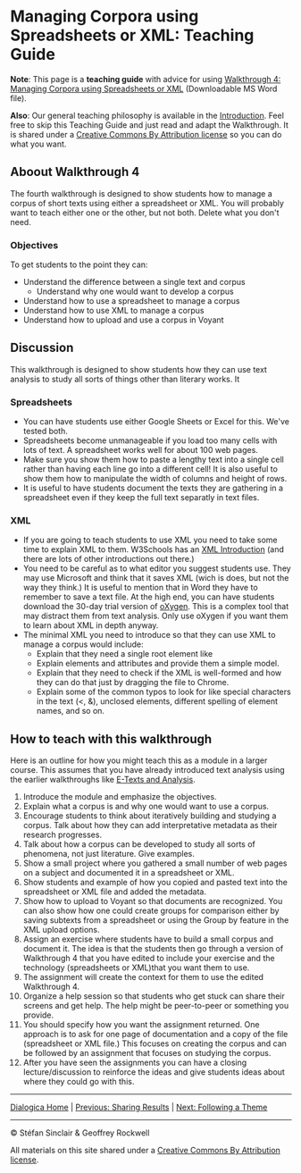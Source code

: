# Managing Corpora using Spreadsheets or XML: Teaching Guide

**Note**: This page is a **teaching guide** with advice for using [Walkthrough 4: Managing Corpora using Spreadsheets or XML](https://drive.google.com/drive/u/0/folders/1a2VRBO_vULjZ7t5t2DA8wMN0hQNC18zw) (Downloadable MS Word file). 

**Also**: Our general teaching philosophy is available in the [Introduction](/intro.md). Feel free to skip this Teaching Guide and just read and adapt the Walkthrough. It is shared under a [Creative Commons By Attribution license](https://creativecommons.org/licenses/by/4.0/) so you can do what you want.

## Aboout Walkthrough 4

The fourth walkthrough is designed to show students how to manage a corpus of short texts using either a spreadsheet or XML. You will probably want to teach either one or the other, but not both. Delete what you don't need. 

### Objectives

To get students to the point they can:

- Understand the difference between a single text and corpus
  - Understand why one would want to develop a corpus
- Understand how to use a spreadsheet to manage a corpus
- Understand how to use XML to manage a corpus
- Understand how to upload and use a corpus in Voyant

## Discussion

This walkthrough is designed to show students how they can use text analysis to study all sorts of things other than literary works. It 

### Spreadsheets

- You can have students use either Google Sheets or Excel for this. We've tested both.
- Spreadsheets become unmanageable if you load too many cells with lots of text. A spreadsheet works well for about 100 web pages. 
- Make sure you show them how to paste a lengthy text into a single cell rather than having each line go into a different cell! It is also useful to show them how to manipulate the width of columns and height of rows.
- It is useful to have students document the texts they are gathering in a spreadsheet even if they keep the full text separatly in text files.

### XML

- If you are going to teach students to use XML you need to take some time to explain XML to them. W3Schools has an [XML Introduction](https://www.w3schools.com/xml/xml_whatis.asp) (and there are lots of other introductions out there.)
- You need to be careful as to what editor you suggest students use. They may use Microsoft and think that it saves XML (wich is does, but not the way they think.) It is useful to mention that in Word they have to remember to save a text file. At the high end, you can have students download the 30-day trial version of [oXygen](https://www.oxygenxml.com/). This is a complex tool that may distract them from text analysis. Only use oXygen if you want them to learn about XML in depth anyway.
- The minimal XML you need to introduce so that they can use XML to manage a corpus would include:
  - Explain that they need a single root element like <corpus>
  - Explain elements and attributes and provide them a simple model.
  - Explain that they need to check if the XML is well-formed and how they can do that just by dragging the file to Chrome. 
  - Explain some of the common typos to look for like special characters in the text (<, &), unclosed elements, different spelling of element names, and so on.

## How to teach with this walkthrough
Here is an outline for how you might teach this as a module in a larger course. This assumes that you have already introduced text analysis using the earlier walkthroughs like [E-Texts and Analysis](/extexts.md). 

1. Introduce the module and emphasize the objectives.
  1. Explain what a corpus is and why one would want to use a corpus. 
  1. Encourage students to think about iteratively building and studying a corpus. Talk about how they can add interpretative metadata as their research progresses.
  1. Talk about how a corpus can be developed to study all sorts of phenomena, not just literature. Give examples.
1. Show a small project where you gathered a small number of web pages on a subject and documented it in a spreadsheet or XML.
  1. Show students and example of how you copied and pasted text into the spreadsheet or XML file and added the metadata.
  1. Show how to upload to Voyant so that documents are recognized. You can also show how one could create groups for comparison either by saving subtexts from a spreadsheet or using the Group by feature in the XML upload options.
1. Assign an exercise where students have to build a small corpus and document it. The idea is that the students then go through a version of Walkthrough 4 that you have edited to include your exercise and the technology (spreadsheets or XML)that you want them to use.
  1. The assignment will create the context for them to use the edited Walkthrough 4.
  1. Organize a help session so that students who get stuck can share their screens and get help. The help might be peer-to-peer or something you provide.
  1. You should specify how you want the assignment returned. One approach is to ask for one page of documentation and a copy of the file (spreadsheet or XML file.) This focuses on creating the corpus and can be followed by an assignment that focuses on studying the corpus.
1. After you have seen the assignments you can have a closing lecture/discussion to reinforce the ideas and give students ideas about where they could go with this.

----

[Dialogica Home](/index.md) | [Previous: Sharing Results](/share.md) | [Next: Following a Theme](/following.md)

----

&copy; Stéfan Sinclair & Geoffrey Rockwell

All materials on this site shared under a [Creative Commons By Attribution license](https://creativecommons.org/licenses/by/4.0/).
